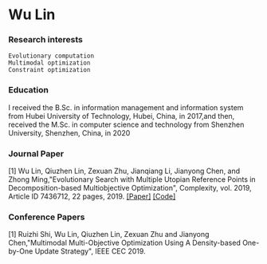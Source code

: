 #  Wu Lin 

### Research interests
    Evolutionary computation
    Multimodal optimization
    Constraint optimization

### Education
I received the B.Sc. in information management and information system 
from Hubei University of Technology, Hubei, China, in 2017,and then, received
the M.Sc. in computer science and technology from Shenzhen University, Shenzhen, China, in 2020
    
### Journal Paper

[1] Wu Lin, Qiuzhen Lin, Zexuan Zhu, Jianqiang Li, Jianyong Chen, and Zhong Ming,"Evolutionary Search with Multiple Utopian Reference Points in Decomposition-based Multiobjective Optimization", Complexity, vol. 2019, Article ID 7436712, 22 pages, 2019. [[Paper]](https://doi.org/10.1155/2019/7436712) [[Code]](https://github.com/wulinszu/MOEAD-MUP.git)

### Conference Papers
[1] Ruizhi Shi, Wu Lin, Qiuzhen Lin, Zexuan Zhu and Jianyong Chen,"Multimodal Multi-Objective Optimization Using A Density-based One-by-One Update Strategy", IEEE CEC 2019.
